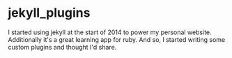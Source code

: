 jekyll_plugins
==============

I started using jekyll at the start of 2014 to power my personal website.  Additionally it's a great learning app for ruby.  And so, I started writing some custom plugins and thought I'd share.   
